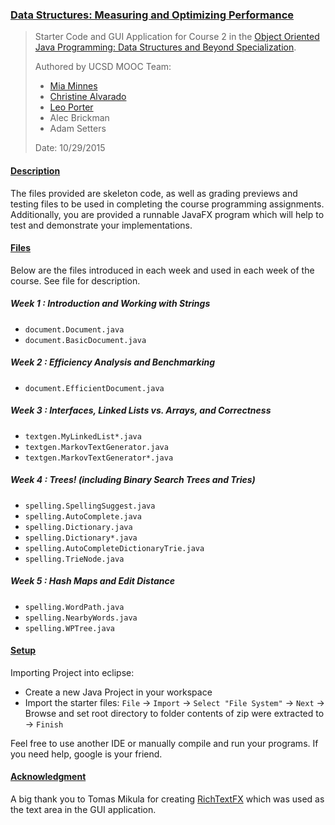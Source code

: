 ### [Data Structures: Measuring and Optimizing Performance](https://www.coursera.org/learn/data-structures-optimizing-performance)

> Starter Code and GUI Application for Course 2 in the [Object Oriented Java Programming: Data Structures and Beyond Specialization](https://www.coursera.org/specializations/java-object-oriented).
>
> Authored by UCSD MOOC Team:
> - [Mia Minnes](https://www.coursera.org/instructor/minnes)
> - [Christine Alvarado](https://www.coursera.org/instructor/alvarado)
> - [Leo Porter](https://www.coursera.org/instructor/~12264824)
> - Alec Brickman
> - Adam Setters
>
> Date: 10/29/2015

#### <u>Description</u>

The files provided are skeleton code, as well as grading previews and testing files to be used in completing the course programming assignments. 
Additionally, you are provided a runnable JavaFX program which will help to test and demonstrate your implementations.

#### <u>Files</u>

Below are the files introduced in each week and used in each week of the course. See file for description.

##### Week 1 : Introduction and Working with Strings

- `document.Document.java`
- `document.BasicDocument.java`

##### Week 2 : Efficiency Analysis and Benchmarking

- `document.EfficientDocument.java`

##### Week 3 : Interfaces, Linked Lists vs. Arrays, and Correctness

- `textgen.MyLinkedList*.java`
- `textgen.MarkovTextGenerator.java`
- `textgen.MarkovTextGenerator*.java`

##### Week 4 : Trees! (including Binary Search Trees and Tries)

- `spelling.SpellingSuggest.java`
- `spelling.AutoComplete.java`
- `spelling.Dictionary.java`
- `spelling.Dictionary*.java`
- `spelling.AutoCompleteDictionaryTrie.java`
- `spelling.TrieNode.java`

##### Week 5 : Hash Maps and Edit Distance

- `spelling.WordPath.java`
- `spelling.NearbyWords.java`
- `spelling.WPTree.java`

#### <u>Setup</u> 

Importing Project into eclipse:
- Create a new Java Project in your workspace
- Import the starter files:
	  `File` → `Import` → `Select "File System"` → `Next` → Browse and set 
	  root directory to folder contents of zip were extracted to → `Finish`

Feel free to use another IDE or manually compile and run your programs.
If you need help, google is your friend.

#### <u>Acknowledgment</u>

A big thank you to Tomas Mikula for creating [RichTextFX](https://github.com/TomasMikula/RichTextFX) which was used as the text area in the GUI application.


